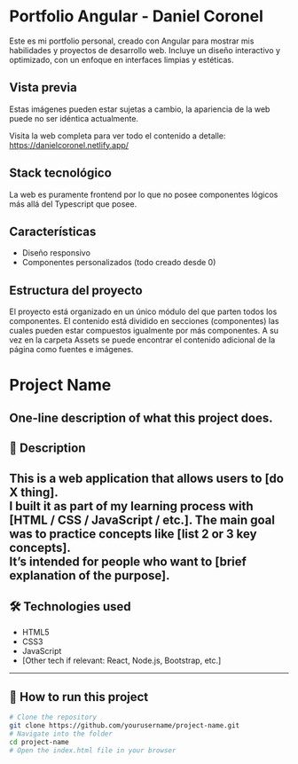 
# Portfolio Angular - Daniel Coronel
Este es mi portfolio personal, creado con Angular para mostrar mis habilidades y proyectos de desarrollo web. Incluye un diseño interactivo y optimizado, con un enfoque en interfaces limpias y estéticas.


## Vista previa
Estas imágenes pueden estar sujetas a cambio, la apariencia de la web puede no ser idéntica actualmente.

Visita la web completa para ver todo el contenido a detalle: https://danielcoronel.netlify.app/


## Stack tecnológico
La web es puramente frontend por lo que no posee componentes lógicos más allá del Typescript que posee.


## Características
- Diseño responsivo
- Componentes personalizados (todo creado desde 0)


## Estructura del proyecto
El proyecto está organizado en un único módulo del que parten todos los componentes. El contenido está dividido en secciones (componentes) las cuales pueden estar compuestos igualmente por más componentes. A su vez en la carpeta Assets se puede encontrar el contenido adicional de la página como fuentes e imágenes.


# Project Name
One-line description of what this project does.
---
## 📌 Description
This is a web application that allows users to [do X thing].  
I built it as part of my learning process with [HTML / CSS / JavaScript / etc.].
The main goal was to practice concepts like [list 2 or 3 key concepts].  
It’s intended for people who want to [brief explanation of the purpose].
---
## 🛠 Technologies used
- HTML5  
- CSS3  
- JavaScript  
- [Other tech if relevant: React, Node.js, Bootstrap, etc.]
---
## 🚀 How to run this project
```bash
# Clone the repository
git clone https://github.com/yourusername/project-name.git
# Navigate into the folder
cd project-name
# Open the index.html file in your browser

